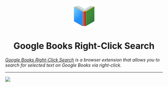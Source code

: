 <p align="center">
  <img src="https://github.com/lcookiel/gbooks-right-click-search/blob/main/images/128.png" width="75" height="75"/>
</p>

<h1 align="center">Google Books Right-Click Search</h1>

*<a href="https://chrome.google.com/webstore/detail/google-books-right-click/hkhjpncidkbbndcddhgdfcjndijdhina">Google Books Right-Click Search</a> is a browser extension that allows you to search for selected text on Google Books via right-click.*

<hr/>

![](https://telegra.ph/file/50dd3629e7c0bcf1299fb.png)
